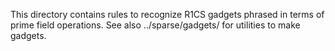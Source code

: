 This directory contains rules to recognize R1CS gadgets phrased in
terms of prime field operations.  See also ../sparse/gadgets/ for
utilities to make gadgets.
